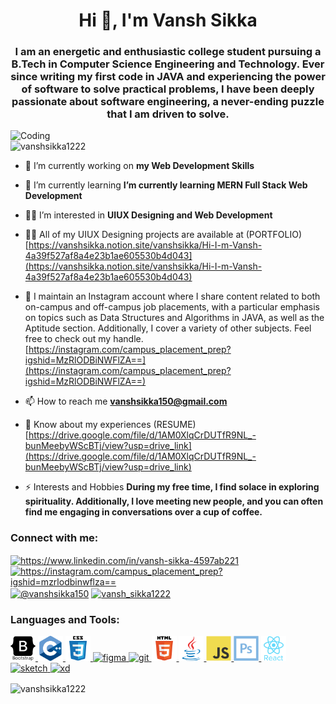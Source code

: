 <h1 align="center">Hi 👋, I'm Vansh Sikka</h1>
<h3 align="center">I am an energetic and enthusiastic college student pursuing a B.Tech in Computer Science Engineering and Technology. Ever since writing my first code in JAVA and experiencing the power of software to solve practical problems, I have been deeply passionate about software engineering, a never-ending puzzle that I am driven to solve.</h3>
<img align="left" alt="Coding" width="400" src="https://camo.githubusercontent.com/c1dcb74cc1c1835b1d716f5051499a2814c683c806b15f04b0eba492863703e9/68747470733a2f2f63646e2e6472696262626c652e636f6d2f75736572732f3733303730332f73637265656e73686f74732f363538313234332f6176656e746f2e676966">

<p align="left"> <img src="https://komarev.com/ghpvc/?username=vanshsikka1222&label=Profile%20views&color=0e75b6&style=flat" alt="vanshsikka1222" /> </p>

 - 🔭 I’m currently working on **my Web Development Skills**

 - 🌱 I’m currently learning **I’m currently learning MERN Full Stack Web Development**

 - 👨‍💻 I’m interested in **UIUX Designing and Web Development**

 - 👨‍💻 All of my UIUX Designing projects are available at (PORTFOLIO) [https://vanshsikka.notion.site/vanshsikka/Hi-I-m-Vansh-4a39f527af8a4e23b1ae605530b4d043](https://vanshsikka.notion.site/vanshsikka/Hi-I-m-Vansh-4a39f527af8a4e23b1ae605530b4d043)

 - 📝 I maintain an Instagram account where I share content related to both on-campus and off-campus job placements, with a particular emphasis on topics such as Data Structures and Algorithms in JAVA, as well as the Aptitude section. Additionally, I cover a variety of other subjects. Feel free to check out my handle. [https://instagram.com/campus_placement_prep?igshid=MzRlODBiNWFlZA==](https://instagram.com/campus_placement_prep?igshid=MzRlODBiNWFlZA==)

 - 📫 How to reach me **vanshsikka150@gmail.com**

 - 📄 Know about my experiences (RESUME) [https://drive.google.com/file/d/1AM0XlqCrDUTfR9NL_-bunMeebyWScBTj/view?usp=drive_link](https://drive.google.com/file/d/1AM0XlqCrDUTfR9NL_-bunMeebyWScBTj/view?usp=drive_link)

 - ⚡ Interests and Hobbies **During my free time, I find solace in exploring spirituality. Additionally, I love meeting new people, and you can often find me engaging in conversations over a cup of coffee.**

<h3 align="left">Connect with me:</h3>
<p align="left">
<a href="https://linkedin.com/in/https://www.linkedin.com/in/vansh-sikka-4597ab221" target="blank"><img align="center" src="https://raw.githubusercontent.com/rahuldkjain/github-profile-readme-generator/master/src/images/icons/Social/linked-in-alt.svg" alt="https://www.linkedin.com/in/vansh-sikka-4597ab221" height="30" width="40" /></a>
<a href="https://instagram.com/https://instagram.com/campus_placement_prep?igshid=mzrlodbinwflza==" target="blank"><img align="center" src="https://raw.githubusercontent.com/rahuldkjain/github-profile-readme-generator/master/src/images/icons/Social/instagram.svg" alt="https://instagram.com/campus_placement_prep?igshid=mzrlodbinwflza==" height="30" width="40" /></a>
<a href="https://www.hackerrank.com/@vanshsikka150" target="blank"><img align="center" src="https://raw.githubusercontent.com/rahuldkjain/github-profile-readme-generator/master/src/images/icons/Social/hackerrank.svg" alt="@vanshsikka150" height="30" width="40" /></a>
<a href="https://www.leetcode.com/vansh_sikka1222" target="blank"><img align="center" src="https://raw.githubusercontent.com/rahuldkjain/github-profile-readme-generator/master/src/images/icons/Social/leet-code.svg" alt="vansh_sikka1222" height="30" width="40" /></a>
</p>

<h3 align="left">Languages and Tools:</h3>
<p align="left"> <a href="https://getbootstrap.com" target="_blank" rel="noreferrer"> <img src="https://raw.githubusercontent.com/devicons/devicon/master/icons/bootstrap/bootstrap-plain-wordmark.svg" alt="bootstrap" width="40" height="40"/> </a> <a href="https://www.w3schools.com/cpp/" target="_blank" rel="noreferrer"> <img src="https://raw.githubusercontent.com/devicons/devicon/master/icons/cplusplus/cplusplus-original.svg" alt="cplusplus" width="40" height="40"/> </a> <a href="https://www.w3schools.com/css/" target="_blank" rel="noreferrer"> <img src="https://raw.githubusercontent.com/devicons/devicon/master/icons/css3/css3-original-wordmark.svg" alt="css3" width="40" height="40"/> </a> <a href="https://www.figma.com/" target="_blank" rel="noreferrer"> <img src="https://www.vectorlogo.zone/logos/figma/figma-icon.svg" alt="figma" width="40" height="40"/> </a> <a href="https://git-scm.com/" target="_blank" rel="noreferrer"> <img src="https://www.vectorlogo.zone/logos/git-scm/git-scm-icon.svg" alt="git" width="40" height="40"/> </a> <a href="https://www.w3.org/html/" target="_blank" rel="noreferrer"> <img src="https://raw.githubusercontent.com/devicons/devicon/master/icons/html5/html5-original-wordmark.svg" alt="html5" width="40" height="40"/> </a> <a href="https://www.java.com" target="_blank" rel="noreferrer"> <img src="https://raw.githubusercontent.com/devicons/devicon/master/icons/java/java-original.svg" alt="java" width="40" height="40"/> </a> <a href="https://developer.mozilla.org/en-US/docs/Web/JavaScript" target="_blank" rel="noreferrer"> <img src="https://raw.githubusercontent.com/devicons/devicon/master/icons/javascript/javascript-original.svg" alt="javascript" width="40" height="40"/> </a> <a href="https://www.photoshop.com/en" target="_blank" rel="noreferrer"> <img src="https://raw.githubusercontent.com/devicons/devicon/master/icons/photoshop/photoshop-line.svg" alt="photoshop" width="40" height="40"/> </a> <a href="https://reactjs.org/" target="_blank" rel="noreferrer"> <img src="https://raw.githubusercontent.com/devicons/devicon/master/icons/react/react-original-wordmark.svg" alt="react" width="40" height="40"/> </a> <a href="https://www.sketch.com/" target="_blank" rel="noreferrer"> <img src="https://www.vectorlogo.zone/logos/sketchapp/sketchapp-icon.svg" alt="sketch" width="40" height="40"/> </a> <a href="https://www.adobe.com/products/xd.html" target="_blank" rel="noreferrer"> <img src="https://cdn.worldvectorlogo.com/logos/adobe-xd.svg" alt="xd" width="40" height="40"/> </a> </p>

<p><img align="center" src="https://github-readme-stats.vercel.app/api/top-langs?username=vanshsikka1222&show_icons=true&locale=en&layout=compact" alt="vanshsikka1222" /></p>

